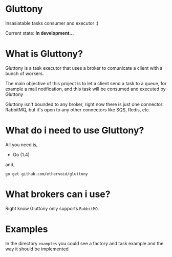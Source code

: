 # Gluttony

Insasiatable tasks consumer and executor :)

Current state: **In development...**

# What is Gluttony?

Gluttony is a task executor that uses a broker to comunicate a client with a bunch of workers.

The main objective of this project is to let a client send a task to a queue, for example a mail
notification, and this task will be consumed and executed by Gluttony

Gluttony isn't bounded to any broker, right now there is just one connector: RabbitMQ, but it's
open to any other connectors like SQS, Redis, etc.

# What do i need to use Gluttony?

All you need is,

* Go (1.4)

and,

```go get github.com/ethervoid/gluttony```

# What brokers can i use?

Right know Gluttony only supports ```RabbitMQ```.

# Examples

In the directory `examples` you could see a factory and task example and the way it should be implemented
